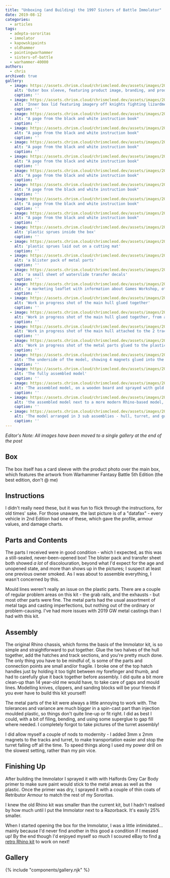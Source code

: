 ```yaml
---
title: "Unboxing (and Building) the 1997 Sisters of Battle Immolator"
date: 2019-08-12
categories:
  - articles
tags:
  - adepta-sororitas
  - immolator
  - kapowskipaints
  - oldhammer
  - paintingwarhammer
  - sisters-of-battle
  - warhammer-40000
authors:
  - chris
archived: true
gallery:
  - image: https://assets.chrism.cloud/chrismcleod.dev/assets/images/2019/08/950D49FA-82BB-42BF-8932-10195C5DE734.jpeg
    alt: 'Outer box sleeve, featuring product image, branding, and product name in Italian'
    caption: ''
  - image: https://assets.chrism.cloud/chrismcleod.dev/assets/images/2019/08/IMG_1993.jpeg
    alt: 'Inner box lid featuring imagery off knights fighting lizardmen'
    caption: ''
  - image: https://assets.chrism.cloud/chrismcleod.dev/assets/images/2019/08/IMG_1998.jpeg
    alt: "A page from the black and white instruction book"
    caption: ''
  - image: https://assets.chrism.cloud/chrismcleod.dev/assets/images/2019/08/IMG_1999.jpeg
    alt: "A page from the black and white instruction book"
    caption: ''
  - image: https://assets.chrism.cloud/chrismcleod.dev/assets/images/2019/08/IMG_2001.jpeg
    alt: "A page from the black and white instruction book"
    caption: ''
  - image: https://assets.chrism.cloud/chrismcleod.dev/assets/images/2019/08/IMG_2002.jpeg
    alt: "A page from the black and white instruction book"
    caption: ''
  - image: https://assets.chrism.cloud/chrismcleod.dev/assets/images/2019/08/IMG_2003.jpeg
    alt: "A page from the black and white instruction book"
    caption: ''
  - image: https://assets.chrism.cloud/chrismcleod.dev/assets/images/2019/08/IMG_2004.jpeg
    alt: "A page from the black and white instruction book"
    caption: ''
  - image: https://assets.chrism.cloud/chrismcleod.dev/assets/images/2019/08/IMG_2005.jpeg
    alt: "A page from the black and white instruction book"
    caption: ''
  - image: https://assets.chrism.cloud/chrismcleod.dev/assets/images/2019/08/IMG_2006.jpeg
    alt: "A page from the black and white instruction book"
    caption: ''
  - image: https://assets.chrism.cloud/chrismcleod.dev/assets/images/2019/08/IMG_1994-e1565554517917.jpeg
    alt: 'plastic sprues inside the box'
    caption: ''
  - image: https://assets.chrism.cloud/chrismcleod.dev/assets/images/2019/08/IMG_1995-e1565554527866.jpeg
    alt: 'plastic sprues laid out on a cutting mat'
    caption: ''
  - image: https://assets.chrism.cloud/chrismcleod.dev/assets/images/2019/08/IMG_1997.jpeg
    alt: 'a blister pack of metal parts'
    caption: ''
  - image: https://assets.chrism.cloud/chrismcleod.dev/assets/images/2019/08/IMG_2008.jpeg
    alt: 'a small sheet of waterslide transfer decals'
    caption: ''
  - image: https://assets.chrism.cloud/chrismcleod.dev/assets/images/2019/08/IMG_2007.jpeg
    alt: 'a marketing leaflet with information about Games Workshop, other products, and stockists'
    caption: ''
  - image: https://assets.chrism.cloud/chrismcleod.dev/assets/images/2019/08/IMG_2009.jpg
    alt: 'Work in progress shot of the main hull glued together'
    caption: ''
  - image: https://assets.chrism.cloud/chrismcleod.dev/assets/images/2019/08/IMG_2011.jpg
    alt: 'Work in progress shot of the main hull glued together, from a wider angle'
    caption: ''
  - image: https://assets.chrism.cloud/chrismcleod.dev/assets/images/2019/08/IMG_2012.jpg
    alt: 'Work in progress shot of the main hull attached to the 2 track units, and with the handrails attached'
    caption: ''
  - image: https://assets.chrism.cloud/chrismcleod.dev/assets/images/2019/08/IMG_2016.jpg
    alt: 'Work in progress shot of the metal parts glued to the plastic hull. The turret assembly is shown with magnets added'
    caption: ''
  - image: https://assets.chrism.cloud/chrismcleod.dev/assets/images/2019/08/IMG_2017.jpg
    alt: 'The underside of the model, showing 4 magnets glued into the tank tracks - 2 on each side'
    caption: ''
  - image: https://assets.chrism.cloud/chrismcleod.dev/assets/images/2019/08/IMG_2014.jpg
    alt: 'The fully assembled model'
    caption: ''
  - image: https://assets.chrism.cloud/chrismcleod.dev/assets/images/2019/08/IMG_2020.jpg
    alt: 'The assembled model, on a wooden board and sprayed with gold primer'
    caption: ''
  - image: https://assets.chrism.cloud/chrismcleod.dev/assets/images/2019/08/IMG_2023.jpg
    alt: 'the assembled model next to a more modern Rhino-based model, showing a significant size disparity, with the older model being roughly 30% smaller'
    caption: ''
  - image: https://assets.chrism.cloud/chrismcleod.dev/assets/images/2019/08/IMG_2024.jpeg
    alt: 'The model arranged in 3 sub assemblies - hull, turret, and gunner - ready for painting'
    caption: ''
---
```


_Editor's Note: All images have been moved to a single gallery at the end of the post_

## Box

The box itself has a card sleeve with the product photo over the main box, which features the artwork from Warhammer Fantasy Battle 5th Edition (the best edition, don't @ me)

## Instructions

I didn't really need these, but it was fun to flick through the instructions, for old times' sake. For those unaware, the last picture is of a "datafax" - every vehicle in 2nd Edition had one of these, which gave the profile, armour values, and damage charts.

## Parts and Contents

The parts I received were in good condition - which I expected, as this was a still-sealed, never-been-opened box! The blister pack and transfer sheet both showed _a lot_ of discolouration, beyond what I'd expect for the age and unopened state, and more than shows up in the pictures; I suspect at least one previous owner smoked. As I was about to assemble everything, I wasn't concerned by this.

Mould lines weren't really an issue on the plastic parts. There are a couple of regular problem areas on this kit - the grab rails, and the exhausts - but most other parts were fine. The metal parts had the usual assortment of metal tags and casting imperfections, but nothing out of the ordinary or problem-causing. I've had more issues with 2019 GW metal castings than I had with this kit.

## Assembly

The original Rhino chassis, which forms the basis of the Immolator kit, is so simple and straightforward to put together. Glue the two halves of the hull together, add the hatches and track sections, and you're pretty much done. The only thing you have to be mindful of, is some of the parts and connection points are small and/or fragile. I broke one of the top hatch handles just by holding it too tight between my forefinger and thumb, and had to carefully glue it back together before assembly. I did quite a bit more clean-up than 14 year-old me would have, to take care of gaps and mould lines. Modelling knives, clippers, and sanding blocks will be your friends if you ever have to build this kit yourself!

The metal parts of the kit were always a little annoying to work with. The tolerances and variance are much bigger in a spin-cast part than injection moulded plastic, so things don't quite line-up or fit right. I did as best I could, with a bit of filing, bending, and using some superglue to gap fill where needed. I completely forgot to take pictures of the turret assembly!

I did allow myself a couple of nods to modernity - I added 3mm x 2mm magnets to the tracks and turret, to make transportation easier and stop the turret falling off all the time. To speed things along I used my power drill on the slowest setting, rather than my pin vice.

## Finishing Up

After building the Immolator I sprayed it with with Halfords Grey Car Body primer to make sure paint would stick to the metal areas as well as the plastic. Once the primer was dry, I sprayed it with a couple of thin coats of Retributor Armour to match the rest of my Sororitas.

I knew the old Rhino kit was smaller than the current kit, but I hadn't realised by how much until I put the Immolator next to a Razorback. It's easily 25% smaller.

When I started opening the box for the Immolator, I was a little intimidated… mainly because I'd never find another in this good a condition if I messed up! By the end though I'd enjoyed myself so much I scoured eBay to find [a retro Rhino kit](/blog/9212/) to work on next!

## Gallery

{% include "components/gallery.njk" %}